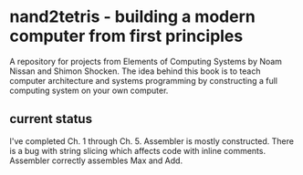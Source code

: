 # nand2tetris - building a modern computer from first principles
A repository for projects from Elements of Computing Systems by Noam Nissan and Shimon Shocken. The idea behind this book is to teach computer architecture and systems programming by constructing a full computing system on your own computer.

## current status
I've completed Ch. 1 through Ch. 5. Assembler is mostly constructed. There is a bug with string slicing which affects code with inline comments. Assembler correctly assembles Max and Add.
